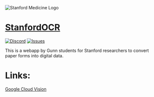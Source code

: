 <div >
  <img src="http://med.stanford.edu/content/dam/sm/sm-news/images/2016/01/sm-logo.jpg" alt="Stanford Medicine Logo">
</div>

# [StanfordOCR](https://stanford-ocr.appspot.com)
[![Discord][discord-shield]][discord-url]
[![Issues][issues-shield]][issues-url]

This is a webapp by Gunn students for Stanford researchers to convert paper forms into digital data.

# Links:

[Google Cloud Vision](https://cloud.google.com/vision/docs/features-list)

[discord-shield]:https://img.shields.io/discord/608526592444203038
[discord-url]:https://discord.gg/M44c76X
[issues-shield]:https://img.shields.io/github/issues/ghostcat17/StanfordSurveyImagetoText
[issues-url]:https://github.com/ghostcat17/StanfordSurveyImagetoText/issues